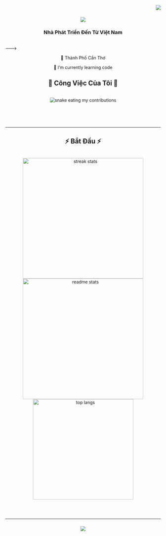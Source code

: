 <img align="right" src="https://visitor-badge.laobi.icu/badge?page_id=LilNguyen2001.LilNguyen2001" />

<h1 align="center">
    <img src="https://readme-typing-svg.herokuapp.com/?font=Righteous&size=35&center=true&vCenter=true&width=500&height=70&duration=4000&lines=Xin+Chào!+👋;+Võ+Phong+Nguyên!;" />
</h1>

<h3 align="center">Nhà Phát Triển Đến Từ Việt Nam </h3>

<br/>
--->
<div align="center">
 
 🔭 Thành Phố Cần Thơ
 
 🌱 I’m currently learning code
 </div>
 <div align="center">
  <h2>🐍 Công Việc Của Tôi 🐍</h2>
  <br>
  <img alt="snake eating my contributions" src="https://raw.githubusercontent.com/LilNguyen2001/LilNguyen2001/output/github-contribution-grid-snake.svg" />
  
  <br/><br/><br/>
</div>

<hr/>

<h2 align="center">⚡ Bắt Đầu ⚡</h2>
<br>
<div align=center>
  <img width=390 src="https://streak-stats.demolab.com/?user=LilNguyen2001&count_private=true&theme=react&border_radius=10" alt="streak stats"/>
  <img width=390 src="https://github-readme-stats-salesp07.vercel.app/api?username=Lilnguyen2001&count_private=true&show_icons=true&theme=react&rank_icon=github&border_radius=10" alt="readme stats" />
  <br/>
  <img width=325 align="center" src="https://github-readme-stats-LilNguyen2001.vercel.app/api/top-langs/?username=LilNguyen2001&hide=HTML&langs_count=8&layout=compact&theme=react&border_radius=10&size_weight=0.5&count_weight=0.5&exclude_repo=github-readme-stats" alt="top langs" />
</div>

<br/><br/>
<hr/>

<h3 align="center">
    <img src="https://readme-typing-svg.herokuapp.com/?font=Righteous&size=25&center=true&vCenter=true&width=500&height=70&duration=4000&lines=Cảm+Ơn+Đã Thăm!+✌️;+Shoot+me+a+message+on+Linkedin!;I'm+always+down+to+collab+:)">
</h3>

<br/>


